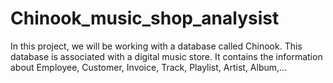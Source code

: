 # Chinook_music_shop_analysist
In this project, we will be working with a database called Chinook. This database is associated with a digital music store. It contains the information about Employee, Customer, Invoice, Track, Playlist, Artist, Album,...
